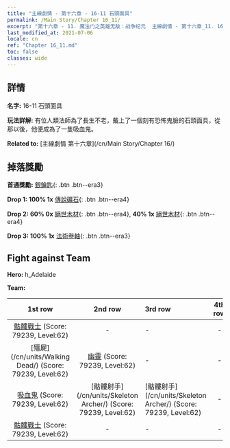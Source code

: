 ```yaml
---
title: "主線劇情 - 第十六章 - 16-11 石頭面具"
permalink: /Main Story/Chapter 16_11/
excerpt: "第十六章 - 11. 魔法门之英雄无敌：战争纪元  主線劇情 - 第十六章_11. 16-11 石頭面具"
last_modified_at: 2021-07-06
locale: cn
ref: "Chapter 16_11.md"
toc: false
classes: wide
---
```


## 詳情

 **名字:** 16-11 石頭面具

 **玩法詳解:** 有位人類法師為了長生不老，戴上了一個刻有恐怖鬼臉的石頭面具，從那以後，他便成為了一隻吸血鬼。

 **Related to:** [主線劇情 第十六章](/cn/Main Story/Chapter 16/)

## 掉落獎勵

 **首通獎勵:** [銀鑰匙](/cn/Items/con_693/){: .btn .btn--era3}

 **Drop 1:** **100% 1x** [傳說礦石](/cn/Items/mat_54/){: .btn .btn--era4}

 **Drop 2:** **60% 0x** [絕世木材](/cn/Items/mat_48/){: .btn .btn--era4}, **40% 1x** [絕世木材](/cn/Items/mat_48/){: .btn .btn--era4}

 **Drop 3:** **100% 1x** [法術卷軸](/cn/Items/con_694/){: .btn .btn--era3}


## Fight against Team
 **Hero:** h_Adelaide

 **Team:**


  | 1st row | 2nd row | 3rd row | 4th row |
  |:----:|:----:|:----|:----:|
  | [骷髏戰士](/cn/units/Skeleton/) (Score: 79239, Level:62)  | - | - | - |
  | [殭屍](/cn/units/Walking Dead/) (Score: 79239, Level:62)  | [幽靈](/cn/units/Wight/) (Score: 79239, Level:62)  | - | - |
  | [吸血鬼](/cn/units/Vampire/) (Score: 79239, Level:62)  | [骷髏射手](/cn/units/Skeleton Archer/) (Score: 79239, Level:62)  | [骷髏射手](/cn/units/Skeleton Archer/) (Score: 79239, Level:62)  | - |
  | [骷髏戰士](/cn/units/Skeleton/) (Score: 79239, Level:62)  | - | - | - |


